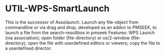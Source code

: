 UTIL-WPS-SmartLaunch
====================

This is the successor of Assolaunch. Launch any file-object from commandline or via drag and drop, developed as an addon to PMSEEK, to launch a file from the search-resultbox in pmseek Features: WPS Launch (via association); open folder (file-directory) or os/2-window (file-directory); open the file with userdefined editors or viewers; copy the file to a userdefined director.
